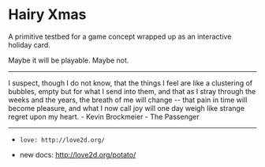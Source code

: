 # Hairy Xmas

A primitive testbed for a game concept wrapped up as an interactive holiday card.

Maybe it will be playable. Maybe not.

-------

I suspect, though I do not know, that the things I feel are like a clustering of bubbles, empty but for what I send into them, and that as I stray through the weeks and the years, the breath of me will change -- that pain in time will become pleasure, and what I now call joy will one day weigh like strange regret upon my heart. - Kevin Brockmeier - The Passenger

-------

-     love: http://love2d.org/

- new docs: http://love2d.org/potato/
